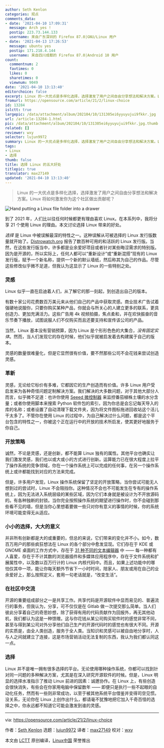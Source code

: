 ```yaml
---
author: Seth Kenlon
categories: 观点
comments_data:
- date: '2021-04-10 17:09:31'
  message: Arch yes !
  postip: 223.73.144.133
  username: 来自广东深圳的 Firefox 87.0|GNU/Linux 用户
- date: '2021-04-13 17:26:53'
  message: ubuntu yes
  postip: 171.218.4.144
  username: 来自四川成都的 Firefox 87.0|Android 10 用户
count:
  commentnum: 2
  favtimes: 0
  likes: 0
  sharetimes: 0
  viewnum: 9049
date: '2021-04-10 13:13:40'
editorchoice: false
excerpt: Linux 的一大优点是多样化选择，选择激发了用户之间自由分享想法和解决方案。Linux 将如何激发你为这个社区做出贡献呢？
fromurl: https://opensource.com/article/21/2/linux-choice
id: 13284
islctt: true
largepic: /data/attachment/album/202104/10/131305ei6yyuyujui9fkkr.jpg
url: /article-13284-1.html
pic: /data/attachment/album/202104/10/131305ei6yyuyujui9fkkr.jpg.thumb.jpg
related: []
reviewer: wxy
selector: lujun9972
summary: Linux 的一大优点是多样化选择，选择激发了用户之间自由分享想法和解决方案。Linux 将如何激发你为这个社区做出贡献呢？
tags:
- Linux
- 选择
thumb: false
title: 选择 Linux 的五大好处
titlepic: true
translator: max27149
updated: '2021-04-10 13:13:40'
---
```



> 
> Linux 的一大优点是多样化选择，选择激发了用户之间自由分享想法和解决方案。Linux 将如何激发你为这个社区做出贡献呢？
> 
> 
> 


![](/data/attachment/album/202104/10/131305ei6yyuyujui9fkkr.jpg "Hand putting a Linux file folder into a drawer")


到了 2021 年，人​​们比以往任何时候都更有理由喜欢 Linux。在本系列中，我将分享 21 个使用 Linux 的理由。本文讨论选择 Linux 带来的好处。


*选择* 是 Linux 中被误解最深的特性之一。这种误解从可被选择的 Linux 发行版数量就开始了。[Distrowatch.org](http://Distrowatch.org) 报告了数百种可用的和活跃的 Linux 发行版。当然，在这些发行版当中，许多都是业余爱好项目或者针对某些晦涩需求的特别版。因为是开源的，所以实际上，任何人都可以“重新设计”或“重新混搭”现有的 Linux 发行版，赋予一个新名称，提供一个新的默认墙纸，然后称其为自己的作品。尽管这些修改似乎微不足道，但我认为这显示了 Linux 的一些特别之处。


### 灵感


Linux 似乎一直在启迪着人们，从了解它的那一刻起，到创造出自己的版本。


有数十家公司花费数百万美元来从他们自己的产品中获取灵感。商业技术广告试着强硬地说服你，只要你购买某种产品，你就会与所关心的人建立更多的联系，更具创造力、更加充满活力。这些广告用 4k 视频拍摄，焦点柔和，并在欢快振奋的音乐节奏下播放，试图说服人们不仅购买而且还要支持和宣传该公司的产品。


当然，Linux 基本没有营销预算，因为 Linux 是个形形色色的大集合，*没有固定实体*。然而，当人们发现它的存在时候，他们似乎就被启发着去构建属于自己的版本。


灵感的数量很难量化，但是它显然很有价值，要不然那些公司不会花钱来尝试创造灵感。


### 革新


灵感，无论给它标价有多难，它都因它的生产创造而有价值。许多 Linux 用户受启发来为各种奇怪问题定制解决方案。我们解决的大多数问题，对于其他大部分人而言，似乎微不足道：也许你使用 [Seeed 微控制器](https://opensource.com/article/19/12/seeeduino-nano-review) 来监控番茄植株土壤的水分含量；或者你使用脚本来搜索 Python 软件包的索引，因为你总是会忘记每天导入的库的名称；或者设置了自动清理下载文件夹，因为将文件图标拖进回收站这个活儿干太多了。不管你在使用 Linux 的过程中，为自己解决过什么问题，都是这个平台包含的特性之一，你被这个正在运行中的开放的技术所启发，使其更好地服务于你自己。


### 开放策略


诚然，不论是灵感，还是创新，都不能算 Linux 独有的属性。其他平台也确实让我们激发灵感，我们也以或大或小的方式进行创新。运算能力已在很大程度上拉平了操作系统的竞争领域，你在一个操作系统上可以完成的任何事，在另一个操作系统上或许都能找到对应的方法来完成。


但是，许多用户发现，Linux 操作系统保留了坚定的开放策略，当你尝试可能无人想到过的尝试时，Linux 不会阻挡你。这种情况不会也不可能发生在专有的操作系统上，因为无法进入系统层级的某些区域，因为它们本身就是被设计为不开放源码的。有各种独断的封锁。当你完全按照操作系统的期望进行操作时，你不会碰到那些看不见的墙，但是当你心里想着要做一些只对你有意义的事情的时候，你的系统环境可能变得无从适应。


### 小小的选择，大大的意义


并非所有创新都是大的或重要的，但总的来说，它们带来的变化并不小。如今，数百万用户的那些疯狂想法在 Linux 的各个部分中愈发显现。它们存在于 KDE 或 GNOME 桌面的工作方式中，存在于 [31 种不同的文本编辑器](https://opensource.com/article/21/1/text-editor-roundup) 中 —— 每一种都有人喜爱，存在于不计其数的浏览器插件和多媒体应用程序中，存在于文件系统和扩展属性中，以及数以百万行计的 Linux 内核代码中。而且，如果上述功能中的哪怕仅其中一项，能让你每天额外节省下一小时时间，陪家人、朋友或用在自己的业余爱好上，那么按照定义，套用一句老话就是，“改变生活”。


### 在社区中交流


开源的重要组成部分之一是共享工作。共享代码是开源软件中显而易见的、普遍流行的事务，但我认为，分享，可不仅仅是在 Gitlab 做一次提交那么简单。当人们彼此分享着自己的奇思妙想，除了获得有用的代码贡献作为回报外，再无其他动机，我们都认为这是一种馈赠。这与你花钱从某公司购买软件时的感觉非常不同，甚至与得到某公司对外分享他们自己生产的开源代码时的感觉也有很大不同。开源的实质是，由全人类创造，服务于全人类。当知识和灵感可以被自由地分享时，人与人之间就建立了连接，这是市场营销活动无法复制的东西，我认为我们都认同这一点。


### 选择


Linux 并不是唯一拥有很多选择的平台。无论使用哪种操作系统，你都可以找到针对同一问题的多种解决方案，尤其是在深入研究开源软件的时候。但是，Linux 明显的选择水准指示了推动 Linux 前进的因素：诚邀协作。在 Linux 上，有些创造会很快消失，有些会在你家用电脑中保留数年 —— 即便只是执行一些不起眼的自动化任务，然而有一些则非常成功，以至于被其他系统平台借鉴并变得司空见惯。没关系，无论你在 Linux 上创作出什么，都请毫不犹豫地把它加入千奇百怪的选择之中，你永远都不知道它可能会激发到谁的灵感。




---


via: <https://opensource.com/article/21/2/linux-choice>


作者：[Seth Kenlon](https://opensource.com/users/seth) 选题：[lujun9972](https://github.com/lujun9972) 译者：[max27149](https://github.com/max27149) 校对：[wxy](https://github.com/wxy)


本文由 [LCTT](https://github.com/LCTT/TranslateProject) 原创编译，[Linux中国](https://linux.cn/) 荣誉推出